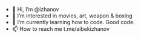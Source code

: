 - 👋 Hi, I’m @izhanov
- 👀 I’m interested in movies, art, weapon & boxing
- 🌱 I’m currently learning how to code. Good code.
- 📫 How to reach me t.me/aibekizhanov

<!---
izhanov/izhanov is a ✨ special ✨ repository because its `README.md` (this file) appears on your GitHub profile.
You can click the Preview link to take a look at your changes.
--->

